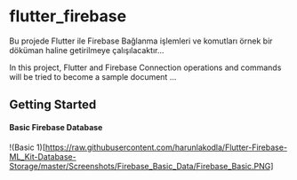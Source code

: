# flutter_firebase

Bu projede Flutter ile Firebase Bağlanma işlemleri ve komutları örnek bir döküman haline getirilmeye çalışılacaktır...

In this project, Flutter and Firebase Connection operations and commands will be tried to become a sample document ...

## Getting Started

#### Basic Firebase Database 
!(Basic 1)[https://raw.githubusercontent.com/harunlakodla/Flutter-Firebase-ML_Kit-Database-Storage/master/Screenshots/Firebase_Basic_Data/Firebase_Basic.PNG]
